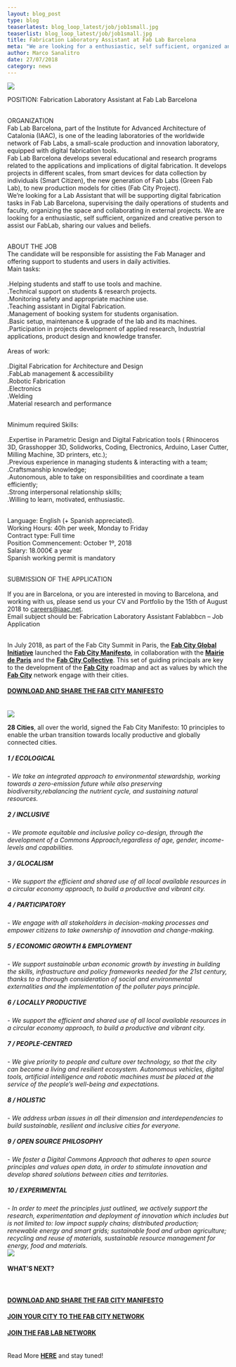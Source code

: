 ```yaml
---
layout: blog_post
type: blog
teaserlatest: blog_loop_latest/job/job1small.jpg
teaserlist: blog_loop_latest/job/job1small.jpg
title: Fabrication Laboratory Assistant at Fab Lab Barcelona
meta: "We are looking for a enthusiastic, self sufficient, organized and creative person to assist our FabLab, sharing our values and beliefs."
author: Marco Sanalitro
date: 27/07/2018 
category: news
---
```


<img src= "http://www.fablabbcn.org/img/blog/blog_loop_latest/job/job1.jpg" align="middle"> 
<br>

POSITION: Fabrication Laboratory Assistant at Fab Lab Barcelona<br><br>
 
ORGANIZATION<br>
Fab Lab Barcelona, part of the Institute for Advanced Architecture of Catalonia (IAAC), is one of the leading laboratories of the worldwide network of Fab Labs, a small-scale production and innovation laboratory, equipped with digital fabrication tools.<br>
Fab Lab Barcelona develops several educational and research programs related to the applications and implications of digital fabrication. It develops projects in different scales, from smart devices for data collection by individuals (Smart Citizen), the new generation of Fab Labs (Green Fab Lab), to new production models for cities (Fab City Project).<br>
We’re looking for a Lab Assistant that will be supporting digital fabrication tasks in Fab Lab Barcelona, supervising the daily operations of students and faculty, organizing the space and collaborating in external projects. We are looking for a enthusiastic, self sufficient, organized and creative person to assist our FabLab, sharing our values and beliefs.<br><br>
 
ABOUT THE JOB<br>
The candidate will be responsible for assisting the Fab Manager and offering support to students and users in daily activities.<br>
Main tasks:<br><br>
.Helping students and staff to use tools and machine.<br>
.Technical support on students & research projects.<br>
.Monitoring safety and appropriate machine use.<br>
.Teaching assistant in Digital Fabrication.<br>
.Management of booking system for students organisation.<br>
.Basic setup, maintenance & upgrade of the lab and its machines.<br>
.Participation in projects development of applied research, Industrial applications, product design and knowledge transfer.<br><br>
Areas of work:<br><br>
.Digital Fabrication for Architecture and Design<br>
.FabLab management & accessibility<br>
.Robotic Fabrication<br>
.Electronics<br>
.Welding<br>
.Material research and performance<br><br>
 
Minimum required Skills:<br><br>
.Expertise in Parametric Design and Digital Fabrication tools ( Rhinoceros 3D, Grasshopper 3D, Solidworks, Coding, Electronics, Arduino, Laser Cutter, Milling Machine, 3D printers, etc.);<br>
.Previous experience in managing students & interacting with a team;<br>
.Craftsmanship knowledge;<br>
.Autonomous, able to take on responsibilities and coordinate a team efficiently;<br>
.Strong interpersonal relationship skills;<br>
.Willing to learn, motivated, enthusiastic.<br><br>
 
Language: English (+ Spanish appreciated).<br>
Working Hours: 40h per week, Monday to Friday<br>
Contract type: Full time <br>
Position Commencement: October 1º, 2018<br>
Salary: 18.000€ a year<br>
Spanish working permit is mandatory<br><br>
 
SUBMISSION OF THE APPLICATION<br><br>
If you are in Barcelona, or you are interested in moving to Barcelona, and working with us, please send us your CV and Portfolio by the 15th of August 2018 to careers@iaac.net.<br>
Email subject should be: Fabrication Laboratory Assistant Fablabbcn – Job Application <br><br>






In July 2018, as part of the Fab City Summit in Paris, the <strong><a href="http://fab.city/">Fab City Global Initiative</a></strong> launched the <strong><a href="https://fab.city/documents/Manifesto.pdf">Fab City Manifesto</a></strong>, in collaboration with the <strong><a href="https://www.paris.fr/">Mairie de Paris</a></strong> and the <strong><a href="http://fab.city/">Fab City Collective</a></strong>. This set of guiding principals are key to the development of the <strong><a href="http://fab.city/">Fab City</a></strong> roadmap and act as values by which the <strong><a href="http://fab.city/">Fab City</a></strong> network engage with their cities.
<br>
<h4><strong><a href="https://fab.city/documents/Manifesto.pdf">DOWNLOAD AND SHARE THE FAB CITY MANIFESTO</a></strong></h4>
<br>

<img src= "http://www.fablabbcn.org/img/blog/blog_loop_latest/fabcity/manifesto2.jpg" align="middle"> 
<br>

<strong>28 Cities</strong>, all over the world, signed the Fab City Manifesto: 10 principles to enable the urban transition towards locally productive and globally connected cities.

<h5>1 / ECOLOGICAL</h5> - <i>We take an integrated approach to environmental stewardship, working towards a zero-emission future while also preserving biodiversity,rebalancing the nutrient cycle, and sustaining natural resources.</i>
<br>
<h5>2 / INCLUSIVE</h5> - <i>We promote equitable and inclusive policy co-design, through the development of a Commons Approach,regardless of age, gender, income-levels and capabilities.</i>
<br>
<h5>3 / GLOCALISM</h5> - <i>We support the efficient and shared use of all local available resources in a circular economy approach, to build a productive and vibrant city.</i>
<br>
<h5>4 / PARTICIPATORY</h5> - <i>We engage with all stakeholders in decision-making processes and empower citizens to take ownership of innovation and change-making.</i>
<br>
<h5>5 / ECONOMIC GROWTH & EMPLOYMENT</h5> - <i>We support sustainable urban economic growth by investing in building the skills, infrastructure and policy frameworks needed for the 21st century, thanks to a thorough consideration of social and environmental externalities and the implementation of the polluter pays principle.</i>
<br>
<h5>6 / LOCALLY PRODUCTIVE</h5> - <i>We support the efficient and shared use of all local available resources in a circular economy approach, to build a productive and vibrant city.</i>
<br>
<h5>7 / PEOPLE-CENTRED</h5> - <i>We give priority to people and culture over technology, so that the city can become a living and resilient ecosystem. Autonomous vehicles, digital tools, artificial intelligence and robotic machines must be placed at the service of the people’s well-being and expectations.</i>
<br>
<h5>8 / HOLISTIC</h5> - <i>We address urban issues in all their dimension and interdependencies to build sustainable, resilient and inclusive cities for everyone.</i>
<br>
<h5>9 / OPEN SOURCE PHILOSOPHY</h5> - <i>We foster a Digital Commons Approach that adheres to open source principles and values open data, in order to stimulate innovation and develop shared solutions between cities and territories.</i>
<br>
<h5>10 / EXPERIMENTAL</h5> - <i>In order to meet the principles just outlined, we actively support the research, experimentation and deployment of innovation which includes but is not limited to: low impact supply chains; distributed production; renewable energy and smart grids; sustainable food and urban agriculture; recycling and reuse of materials, sustainable resource management for energy, food and materials.</i>
<br>

<img src= "http://www.fablabbcn.org/img/blog/blog_loop_latest/fabcity/manifesto3.jpg" align="middle"> 
<br>

<h4>WHAT’S NEXT?</h4><br>
<h4><strong><a href="https://fab.city/documents/Manifesto.pdf">DOWNLOAD AND SHARE THE FAB CITY MANIFESTO</a></strong></h4>
<h4><strong><a href="https://fab.city/documents/Fab_City_Commitment_2018.pdf">JOIN YOUR CITY TO THE FAB CITY NETWORK</a></strong></h4>
<h4><strong><a href="https://www.fablabs.io/signin">JOIN THE FAB LAB NETWORK</a></strong></h4>

<br>
Read More <strong><a href="http://fab.city/">HERE</a></strong> and stay tuned!
<br>


